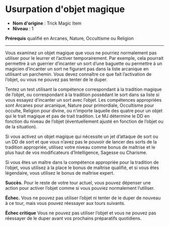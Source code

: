 # Usurpation d'objet magique

 * **Nom d'origine** : Trick Magic Item
 * **Niveau** : 1


<p><strong>Prérequis</strong> qualifié en Arcanes, Nature, Occultisme ou Religion</p>
<hr>
<p>Vous examinez un objet magique que vous ne pourriez normalement pas utiliser pour le leurrer et l’activer temporairement. Par exemple, cela pourrait permettre à un guerrier d’incanter un sort d’une baguette ou permettre à un magicien d’incanter un sort ne figurant pas dans la liste arcanique en utilisant un parchemin. Vous devez connaître ce que fait l’activation de l’objet, ou vous ne pouvez pas tenter de le duper.</p>
<p>Tentez un test utilisant la compétence correspondant à la tradition magique de l’objet, ou correspondant à la tradition possédant le sort dans sa liste si vous essayez d’incanter un sort avec l’objet. Les compétences appropriées sont Arcanes pour arcanique, Nature pour primordiale, Occultisme pour occulte, Religion pour divine, ou n’importe laquelle des quatre pour un objet qui le trait magique et pas de trait tradition. Le MJ détermine le DD en fonction du niveau de l’objet (éventuellement ajusté en fonction de l’objet ou de la situation).</p>
<p>Si vous activez un objet magique qui nécessite un jet d’attaque de sort ou un DD de sort et que vous n’avez pas le pouvoir de lancer des sorts de la tradition appropriée, utilisez votre niveau comme bonus de maîtrise et le plus haut de vos modificateurs d’Intelligence, Sagesse ou Charisme.</p>
<p>Si vous êtes un maître dans la compétence appropriée pour la tradition de l’objet, vous utilisez à la place le bonus de maîtrise qualifié, et si vous êtes légendaire, vous utilisez le bonus de maîtrise expert.</p>
<p><strong>Succès.</strong> Pour le reste de votre tour actuel, vous pouvez dépenser une action pour activer l’objet comme si vous pouviez normalement l’utiliser.</p>
<p><strong>Échec.</strong> Vous ne pouvez pas utiliser l’objet ni tenter de le duper de nouveau à ce tour, mais vous pouvez réessayer aux tours suivants.</p>
<p><strong>Échec critique</strong> Vous ne pouvez pas utiliser l’objet et vous ne pouvez pas réessayer de le duper avant vos prochains préparatifs quotidiens.</p>